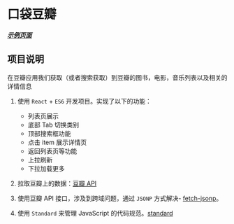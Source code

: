 # 口袋豆瓣
[*****示例页面*****](https://18819467361.github.io/doubanPocket/dist/index.html)
## 项目说明
在豆瓣应用我们获取（或者搜索获取）到豆瓣的图书，电影，音乐列表以及相关的详情信息

1. 使用 `React` + `ES6` 开发项目。实现了以下的功能：
    - 列表页展示
    - 底部 Tab 切换类别
    - 顶部搜索框功能
    - 点击 item 展示详情页
    - 返回列表页等功能
    - 上拉刷新
    - 下拉加载更多

2. 拉取豆瓣上的数据：[豆瓣 API](https://developers.douban.com/wiki/?title=api_v2)
3. 使用豆瓣 API 接口，涉及到跨域问题，通过 `JSONP` 方式解决- [fetch-jsonp](https://github.com/camsong/fetch-jsonp)。
4. 使用 `Standard` 来管理 JavaScript 的代码规范。[standard](https://standardjs.com/)

